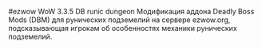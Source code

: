 #ezwow WoW 3.3.5 DB runic dungeon
Модификация аддона Deadly Boss Mods (DBM) для рунических подземелий на сервере ezwow.org, подсказывающая игрокам об особенностях механики рунических подземелий.
